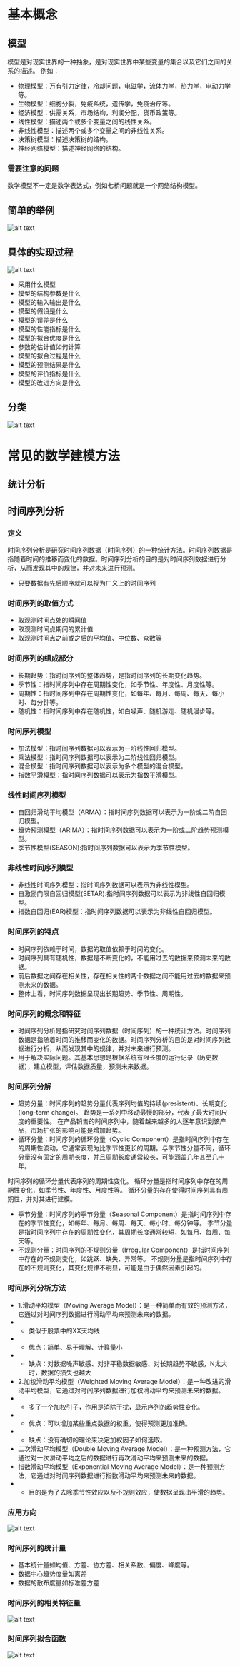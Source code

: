 # 基本概念
## 模型
模型是对现实世界的一种抽象，是对现实世界中某些变量的集合以及它们之间的关系的描述。
例如：
- 物理模型：万有引力定律，冷却问题，电磁学，流体力学，热力学，电动力学等。
- 生物模型：细胞分裂，免疫系统，遗传学，免疫治疗等。
- 经济模型：供需关系，市场结构，利润分配，货币政策等。
- 线性模型：描述两个或多个变量之间的线性关系。
- 非线性模型：描述两个或多个变量之间的非线性关系。
- 决策树模型：描述决策树的结构。
- 神经网络模型：描述神经网络的结构。
### 需要注意的问题
数学模型不一定是数学表达式，例如七桥问题就是一个网络结构模型。
## 简单的举例
![alt text](image-5.png)
## 具体的实现过程
![alt text](image-6.png)
- 采用什么模型
- 模型的结构参数是什么
- 模型的输入输出是什么
- 模型的假设是什么
- 模型的误差是什么
- 模型的性能指标是什么
- 模型的拟合优度是什么
- 参数的估计值如何计算
- 模型的拟合过程是什么
- 模型的预测结果是什么
- 模型的评价指标是什么
- 模型的改进方向是什么
## 分类
![alt text](image-7.png)
# 常见的数学建模方法
## 统计分析
## 时间序列分析
### 定义
时间序列分析是研究时间序列数据（时间序列）的一种统计方法。时间序列数据是指随着时间的推移而变化的数据。时间序列分析的目的是对时间序列数据进行分析，从而发现其中的规律，并对未来进行预测。
- 只要数据有先后顺序就可以视为广义上的时间序列
### 时间序列的取值方式
- 取观测时间点处的瞬间值
- 取观测时间点期间的累计值
- 取观测时间点之前或之后的平均值、中位数、众数等
### 时间序列的组成部分
- 长期趋势：指时间序列的整体趋势，是指时间序列的长期变化趋势。
- 季节性：指时间序列中存在周期性变化，如季节性、年度性、月度性等。
- 周期性：指时间序列中存在周期性变化，如每年、每月、每周、每天、每小时、每分钟等。
- 随机性：指时间序列中存在随机性，如白噪声、随机游走、随机漫步等。
### 时间序列模型
- 加法模型：指时间序列数据可以表示为一阶线性回归模型。
- 乘法模型：指时间序列数据可以表示为二阶线性回归模型。
- 混合模型：指时间序列数据可以表示为多个模型的混合模型。
- 指数平滑模型：指时间序列数据可以表示为指数平滑模型。

### 线性时间序列模型
- 自回归滑动平均模型（ARMA）：指时间序列数据可以表示为一阶或二阶自回归模型。
- 趋势预测模型（ARIMA）：指时间序列数据可以表示为一阶或二阶趋势预测模型。
- 季节性模型(SEASON):指时间序列数据可以表示为季节性模型。
### 非线性时间序列模型
- 非线性时间序列模型：指时间序列数据可以表示为非线性模型。
- 自激励门限自回归模型(SETAR):指时间序列数据可以表示为非线性自回归模型。
- 指数自回归(EAR)模型：指时间序列数据可以表示为非线性自回归模型。
### 时间序列的特点
- 时间序列依赖于时间，数据的取值依赖于时间的变化。
- 时间序列具有随机性，数据是不断变化的，不能用过去的数据来预测未来的数据。
- 前后数据之间存在相关性，存在相关性的两个数据之间不能用过去的数据来预测未来的数据。
- 整体上看，时间序列数据呈现出长期趋势、季节性、周期性。
### 时间序列的概念和特征
- 时间序列分析是指研究时间序列数据（时间序列）的一种统计方法。时间序列数据是指随着时间的推移而变化的数据。时间序列分析的目的是对时间序列数据进行分析，从而发现其中的规律，并对未来进行预测。
- 用于解决实际问题。其基本思想是根据系统有限长度的运行记录（历史数据），建立模型，评估数据质量，预测未来数据。
### 时间序列分解
- 趋势分量：时间序列的趋势分量代表序列均值的持续(presistent)、长期变化(long-term change)。 趋势是一系列中移动最慢的部分，代表了最大时间尺度的重要性。 在产品销售的时间序列中，随着越来越多的人逐年意识到该产品，市场扩张的影响可能是增加趋势。
- 循环分量：时间序列的循环分量（Cyclic Component）是指时间序列中存在的周期性波动，它通常表现为比季节性更长的周期。与季节性分量不同，循环分量没有固定的周期长度，并且周期长度通常较长，可能涵盖几年甚至几十年。

时间序列的循环分量代表序列的周期性变化。 循环分量是指时间序列中存在的周期性变化，如季节性、年度性、月度性等。 循环分量的存在使得时间序列具有周期性，并对其进行建模。
- 季节分量：时间序列的季节分量（Seasonal Component）是指时间序列中存在的季节性变化，如每年、每月、每周、每天、每小时、每分钟等。 季节分量是指时间序列中存在的周期性变化，其周期长度通常较短，如每月、每周、每天等。
- 不规则分量：时间序列的不规则分量（Irregular Component）是指时间序列中存在的不规则变化，如跳跃、缺失、异常等。 不规则分量是指时间序列中存在的不规则变化，其变化规律不明显，可能是由于偶然因素引起的。
### 时间序列分析方法
- 1.滑动平均模型（Moving Average Model）：是一种简单而有效的预测方法，它通过对时间序列数据进行滑动平均来预测未来的数据。
- -  类似于股票中的XX天均线
- -  优点：简单、易于理解、计算量小
- -  缺点：对数据噪声敏感、对非平稳数据敏感、对长期趋势不敏感，N太大时，数据的损失也越大
- 2.加权滑动平均模型（Weighted Moving Average Model）：是一种改进的滑动平均模型，它通过对时间序列数据进行加权滑动平均来预测未来的数据。
- - 多了一个加权引子，作用是消除干扰，显示序列的趋势性变化。
- - 优点：可以增加某些重点数据的权重，使得预测更加准确。
- - 缺点：没有确切的理论来决定加权因子如何选取。
- 二次滑动平均模型（Double Moving Average Model）：是一种预测方法，它通过对一次滑动平均之后的数据进行再次滑动平均来预测未来的数据。
- 指数滑动平均模型（Exponential Moving Average Model）：是一种预测方法，它通过对时间序列数据进行指数滑动平均来预测未来的数据。
- - 目的是为了去除季节性效应以及不规则效应，使数据呈现出平滑的趋势。
### 应用方向
![alt text](image-8.png)
### 时间序列的统计量
- 基本统计量如均值、方差、协方差、相关系数、偏度、峰度等。
- 数据中心趋势度量如离差
- 数据的散布度量如标准差方差
### 时间序列的相关特征量
![alt text](image-9.png)
### 时间序列拟合函数
![alt text](image-10.png)





